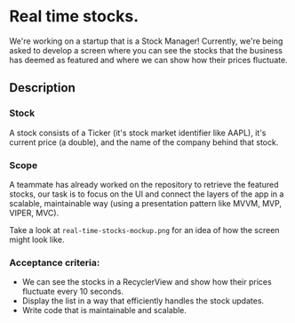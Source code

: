 # Real time stocks.

We're working on a startup that is a Stock Manager! Currently, we're being 
asked to develop a screen where you can see the stocks that the business
has deemed as featured and where we can show how their prices fluctuate.

## Description

### Stock

A stock consists of a Ticker (it's stock market identifier like AAPL),
it's current price (a double), and the name of the company behind that stock.

### Scope

A teammate has already worked on the repository to retrieve
the featured stocks, our task is to focus on the UI and connect
the layers of the app in a scalable, maintainable way
(using a presentation pattern like MVVM, MVP, VIPER, MVC).

Take a look at `real-time-stocks-mockup.png` for an idea of how the screen might look like.

### Acceptance criteria:
* We can see the stocks in a RecyclerView and show how their prices fluctuate every 10 seconds.
* Display the list in a way that efficiently handles the stock updates.
* Write code that is maintainable and scalable.
